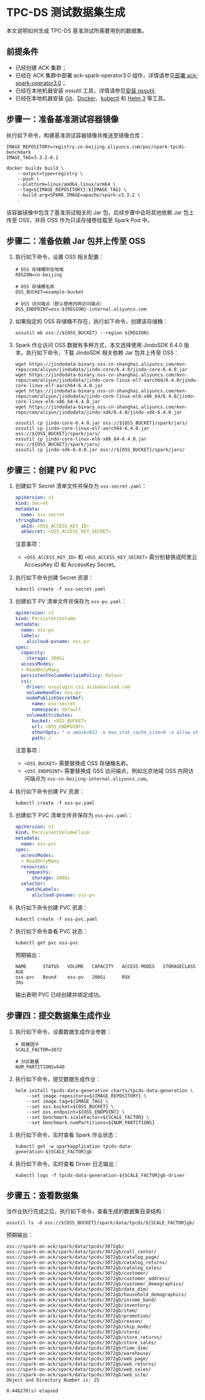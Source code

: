 # TPC-DS 测试数据集生成

本文说明如何生成 TPC-DS 基准测试所需要用到的数据集。

## 前提条件

- 已经创建 ACK 集群；
- 已经在 ACK 集群中部署 ack-spark-operator3.0 组件，详情请参见[部署 ack-spark-operator3.0](setup-env/index.md#部署-ack-spark-operator30)；
- 已经在本地机器安装 ossutil 工具，详情请参见[安装 ossutil](https://help.aliyun.com/zh/oss/developer-reference/install-ossutil);
- 已经在本地机器安装 [Git](https://git-scm.com/)、[Docker](https://www.docker.com/)、[kubectl](https://kubernetes.io/docs/reference/kubectl/) 和 [Helm 3](https://helm.sh/) 等工具。

## 步骤一：准备基准测试容器镜像

执行如下命令，构建基准测试容器镜像并推送至镜像仓库：

```shell
IMAGE_REPOSITORY=registry.cn-beijing.aliyuncs.com/poc/spark-tpcds-benchmark
IMAGE_TAG=3.3.2-0.1

docker buildx build \
    --output=type=registry \
    --push \
    --platform=linux/amd64,linux/arm64 \
    --tag=${IMAGE_REPOSITORY}:${IMAGE_TAG} \
    --build-arg=SPARK_IMAGE=apache/spark:v3.3.2 \
    .
```

该容器镜像中包含了基准测试相关的 Jar 包，后续步骤中会将其他依赖 Jar 包上传至 OSS，并将 OSS 作为只读存储卷挂载至 Spark Pod 中。

## 步骤二：准备依赖 Jar 包并上传至 OSS

1. 执行如下命令，设置 OSS 相关配置：

    ```shell
    # OSS 存储桶所在地域
    REGION=cn-beijing

    # OSS 存储桶名称
    OSS_BUCKET=example-bucket

    # OSS 访问端点（默认使用内网访问端点）
    OSS_ENDPOINT=oss-${REGION}-internal.aliyuncs.com
    ```

2. 如果指定的 OSS 存储桶不存在，执行如下命令，创建该存储桶：

    ```shell
    ossutil mb oss://${OSS_BUCKET} --region ${REGION}
    ```

3. Spark 作业访问 OSS 数据有多种方式，本文选择使用 JindoSDK 6.4.0 版本。执行如下命令，下载 JindoSDK 相关依赖 Jar 包并上传至 OSS：

    ```shell
    wget https://jindodata-binary.oss-cn-shanghai.aliyuncs.com/mvn-repo/com/aliyun/jindodata/jindo-core/6.4.0/jindo-core-6.4.0.jar
    wget https://jindodata-binary.oss-cn-shanghai.aliyuncs.com/mvn-repo/com/aliyun/jindodata/jindo-core-linux-el7-aarch64/6.4.0/jindo-core-linux-el7-aarch64-6.4.0.jar
    wget https://jindodata-binary.oss-cn-shanghai.aliyuncs.com/mvn-repo/com/aliyun/jindodata/jindo-core-linux-el6-x86_64/6.4.0/jindo-core-linux-el6-x86_64-6.4.0.jar
    wget https://jindodata-binary.oss-cn-shanghai.aliyuncs.com/mvn-repo/com/aliyun/jindodata/jindo-sdk/6.4.0/jindo-sdk-6.4.0.jar

    ossutil cp jindo-core-6.4.0.jar oss://${OSS_BUCKET}/spark/jars/
    ossutil cp jindo-core-linux-el7-aarch64-6.4.0.jar oss://${OSS_BUCKET}/spark/jars/
    ossutil cp jindo-core-linux-el6-x86_64-6.4.0.jar oss://${OSS_BUCKET}/spark/jars/
    ossutil cp jindo-sdk-6.4.0.jar oss://${OSS_BUCKET}/spark/jars/
    ```

## 步骤三：创建 PV 和 PVC

1. 创建如下 Secret 清单文件并保存为 `oss-secret.yaml`：

    ```yaml
    apiVersion: v1
    kind: Secret
    metadata:
      name: oss-secret
    stringData:
      akId: <OSS_ACCESS_KEY_ID>
      akSecret: <OSS_ACCESS_KEY_SECRET>
    ```

    注意事项：

    - `<OSS_ACCESS_KEY_ID>` 和 `<OSS_ACCESS_KEY_SECRET>` 需分别替换成阿里云 AccessKey ID 和 AccessKey Secret。

2. 执行如下命令创建 Secret 资源：

    ```shell
    kubectl create -f oss-secret.yaml
    ```

3. 创建如下 PV 清单文件并保存为 `oss-pv.yaml`：

    ```yaml
    apiVersion: v1
    kind: PersistentVolume
    metadata:
      name: oss-pv
      labels:
        alicloud-pvname: oss-pv
    spec:
      capacity:
        storage: 200Gi
      accessModes:
      - ReadOnlyMany
      persistentVolumeReclaimPolicy: Retain
      csi:
        driver: ossplugin.csi.alibabacloud.com
        volumeHandle: oss-pv
        nodePublishSecretRef:
          name: oss-secret
          namespace: default
        volumeAttributes:
          bucket: <OSS_BUCKET>
          url: <OSS_ENDPOINT>
          otherOpts: "-o umask=022 -o max_stat_cache_size=0 -o allow_other"
          path: /
    ```

    注意事项：

    - `<OSS_BUCKET>` 需要替换成 OSS 存储桶名称。
    - `<OSS_ENDPOINT>` 需要替换成 OSS 访问端点，例如北京地域 OSS 内网访问端点为 `oss-cn-beijing-internal.aliyuncs.com`。

4. 执行如下命令创建 PV 资源：

    ```shell
    kubectl create -f oss-pv.yaml
    ```

5. 创建如下 PVC 清单文件并保存为 `oss-pvc.yaml`：

    ```yaml
    apiVersion: v1
    kind: PersistentVolumeClaim
    metadata:
      name: oss-pvc
    spec:
      accessModes:
      - ReadOnlyMany
      resources:
        requests:
          storage: 200Gi
      selector:
        matchLabels:
          alicloud-pvname: oss-pv
    ```

6. 执行如下命令创建 PVC 资源：

    ```shell
    kubectl create -f oss-pvc.yaml
    ```

7. 执行如下命令查看 PVC 状态：

    ```shell
    kubectl get pvc oss-pvc
    ```

    预期输出：

    ```text
    NAME      STATUS   VOLUME   CAPACITY   ACCESS MODES   STORAGECLASS   AGE
    oss-pvc   Bound    oss-pv   200Gi      ROX                           38s
    ```

    输出表明 PVC 已经创建并绑定成功。

## 步骤四：提交数据集生成作业

1. 执行如下命令，设置数据生成作业参数：

    ```shell
    # 规模因子
    SCALE_FACTOR=3072

    # 分区数量
    NUM_PARTITIONS=640
    ```

2. 执行如下命令，提交数据生成作业：

    ```shell
    helm install tpcds-data-generation charts/tpcds-data-generation \
        --set image.repository=${IMAGE_REPOSITORY} \
        --set image.tag=${IMAGE_TAG} \
        --set oss.bucket=${OSS_BUCKET} \
        --set oss.endpoint=${OSS_ENDPOINT} \
        --set benchmark.scaleFactor=${SCALE_FACTOR} \
        --set benchmark.numPartitions=${NUM_PARTITIONS}
    ```

3. 执行如下命令，实时查看 Spark 作业状态：

    ```shell
    kubectl get -w sparkapplication tpcds-data-generation-${SCALE_FACTOR}gb
    ```

4. 执行如下命令，实时查看 Driver 日志输出：

    ```shell
    kubectl logs -f tpcds-data-generation-${SCALE_FACTOR}gb-driver
    ```

## 步骤五：查看数据集

当作业执行完成之后，执行如下命令，查看生成的数据集目录结构：

```shell
ossutil ls -d oss://${OSS_BUCKET}/spark/data/tpcds/${SCALE_FACTOR}gb/
```

预期输出：

```text
oss://spark-on-ack/spark/data/tpcds/3072gb/
oss://spark-on-ack/spark/data/tpcds/3072gb/call_center/
oss://spark-on-ack/spark/data/tpcds/3072gb/catalog_page/
oss://spark-on-ack/spark/data/tpcds/3072gb/catalog_returns/
oss://spark-on-ack/spark/data/tpcds/3072gb/catalog_sales/
oss://spark-on-ack/spark/data/tpcds/3072gb/customer/
oss://spark-on-ack/spark/data/tpcds/3072gb/customer_address/
oss://spark-on-ack/spark/data/tpcds/3072gb/customer_demographics/
oss://spark-on-ack/spark/data/tpcds/3072gb/date_dim/
oss://spark-on-ack/spark/data/tpcds/3072gb/household_demographics/
oss://spark-on-ack/spark/data/tpcds/3072gb/income_band/
oss://spark-on-ack/spark/data/tpcds/3072gb/inventory/
oss://spark-on-ack/spark/data/tpcds/3072gb/item/
oss://spark-on-ack/spark/data/tpcds/3072gb/promotion/
oss://spark-on-ack/spark/data/tpcds/3072gb/reason/
oss://spark-on-ack/spark/data/tpcds/3072gb/ship_mode/
oss://spark-on-ack/spark/data/tpcds/3072gb/store/
oss://spark-on-ack/spark/data/tpcds/3072gb/store_returns/
oss://spark-on-ack/spark/data/tpcds/3072gb/store_sales/
oss://spark-on-ack/spark/data/tpcds/3072gb/time_dim/
oss://spark-on-ack/spark/data/tpcds/3072gb/warehouse/
oss://spark-on-ack/spark/data/tpcds/3072gb/web_page/
oss://spark-on-ack/spark/data/tpcds/3072gb/web_returns/
oss://spark-on-ack/spark/data/tpcds/3072gb/web_sales/
oss://spark-on-ack/spark/data/tpcds/3072gb/web_site/
Object and Directory Number is: 25

0.446278(s) elapsed
```
